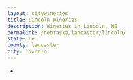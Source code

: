 ```yaml
---
layout: citywineries
title: Lincoln Wineries
description: Wineries in Lincoln, NE
permalink: /nebraska/lancaster/lincoln/
state: ne
county: lancaster
city: lincoln
---
```

-
